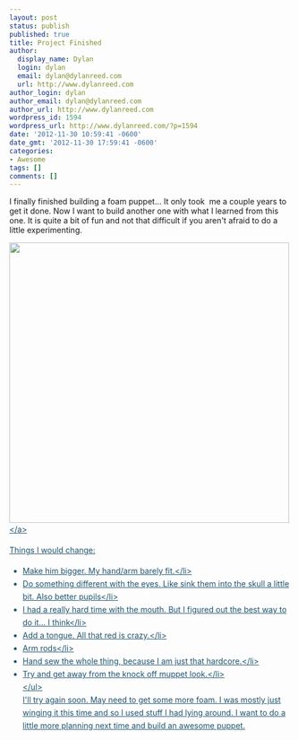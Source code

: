 ```yaml
---
layout: post
status: publish
published: true
title: Project Finished
author:
  display_name: Dylan
  login: dylan
  email: dylan@dylanreed.com
  url: http://www.dylanreed.com
author_login: dylan
author_email: dylan@dylanreed.com
author_url: http://www.dylanreed.com
wordpress_id: 1594
wordpress_url: http://www.dylanreed.com/?p=1594
date: '2012-11-30 10:59:41 -0600'
date_gmt: '2012-11-30 17:59:41 -0600'
categories:
- Awesome
tags: []
comments: []
---
```

<p>I finally finished building a foam puppet... It only took &nbsp;me a couple years to get it done. Now I want to build another one with what I learned from this one. It is quite a bit of fun and not that difficult if you aren't afraid to do a little experimenting.</p>
<p><a style="color: #1f536c; font-size: 14px; line-height: 23px;" href="http:&#47;&#47;www.dylanreed.com&#47;wp-content&#47;uploads&#47;2012&#47;11&#47;photo.jpg"><img class="alignleft size-large wp-image-1593" title="Puppet" src="http:&#47;&#47;www.dylanreed.com&#47;wp-content&#47;uploads&#47;2012&#47;11&#47;photo-1024x1024.jpg" alt="" width="500" height="500" &#47;><&#47;a></p>
<p>Things I would change:</p>
<ul>
<li>Make him bigger. My hand&#47;arm barely fit.<&#47;li>
<li>Do something different with the eyes. Like sink them into the skull a little bit. Also better pupils<&#47;li>
<li>I had a really hard time with the mouth. But I figured out the best way to do it... I think<&#47;li>
<li>Add a&nbsp;tongue. All that red is crazy.<&#47;li>
<li>Arm rods<&#47;li>
<li>Hand sew the whole thing, because I am just that hardcore.<&#47;li>
<li>Try and get away from the knock off muppet look.<&#47;li><br />
<&#47;ul><br />
I'll try again soon. May need to get some more foam. I was mostly just winging it this time and so I used stuff I had lying around. I want to do a little more planning next time and build an awesome puppet.</p>
